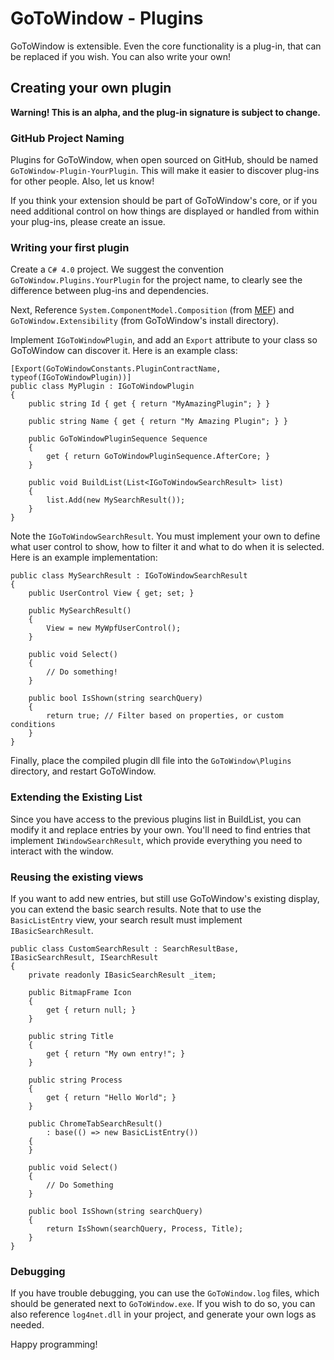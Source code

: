 # GoToWindow - Plugins

GoToWindow is extensible. Even the core functionality is a plug-in, that can be replaced if you wish. You can also write your own!

## Creating your own plugin

**Warning! This is an alpha, and the plug-in signature is subject to change.**

### GitHub Project Naming

Plugins for GoToWindow, when open sourced on GitHub, should be named `GoToWindow-Plugin-YourPlugin`. This will make it easier to discover plug-ins for other people. Also, let us know!

If you think your extension should be part of GoToWindow's core, or if you need additional control on how things are displayed or handled from within your plug-ins, please create an issue.

### Writing your first plugin

Create a `C# 4.0` project. We suggest the convention `GoToWindow.Plugins.YourPlugin` for the project name, to clearly see the difference between plug-ins and dependencies.

Next, Reference `System.ComponentModel.Composition` (from [MEF](http://msdn.microsoft.com/en-CA/library/dd460648(v=vs.110).aspx)) and `GoToWindow.Extensibility` (from GoToWindow's install directory).

Implement `IGoToWindowPlugin`, and add an `Export` attribute to your class so GoToWindow can discover it. Here is an example class:

    [Export(GoToWindowConstants.PluginContractName, typeof(IGoToWindowPlugin))]
    public class MyPlugin : IGoToWindowPlugin
    {
		public string Id { get { return "MyAmazingPlugin"; } }

        public string Name { get { return "My Amazing Plugin"; } }

        public GoToWindowPluginSequence Sequence
        {
            get { return GoToWindowPluginSequence.AfterCore; }
        }

        public void BuildList(List<IGoToWindowSearchResult> list)
        {
            list.Add(new MySearchResult());
        }
    }

Note the `IGoToWindowSearchResult`. You must implement your own to define what user control to show, how to filter it and what to do when it is selected. Here is an example implementation:

    public class MySearchResult : IGoToWindowSearchResult
    {
        public UserControl View { get; set; }

        public MySearchResult()
        {
            View = new MyWpfUserControl();
        }

        public void Select()
        {
            // Do something!
        }

        public bool IsShown(string searchQuery)
        {
            return true; // Filter based on properties, or custom conditions
        }
    }

Finally, place the compiled plugin dll file into the `GoToWindow\Plugins` directory, and restart GoToWindow.

### Extending the Existing List

Since you have access to the previous plugins list in BuildList, you can modify it and replace entries by your own. You'll need to find entries that implement `IWindowSearchResult`, which provide everything you need to interact with the window.

### Reusing the existing views

If you want to add new entries, but still use GoToWindow's existing display, you can extend the basic search results. Note that to use the `BasicListEntry` view, your search result must implement `IBasicSearchResult`.


    public class CustomSearchResult : SearchResultBase, IBasicSearchResult, ISearchResult
    {
        private readonly IBasicSearchResult _item;

        public BitmapFrame Icon
        {
            get { return null; }
        }

        public string Title
        {
            get { return "My own entry!"; }
        }

        public string Process
        {
            get { return "Hello World"; }
        }

        public ChromeTabSearchResult()
            : base(() => new BasicListEntry())
        {
        }

        public void Select()
        {
            // Do Something
        }

        public bool IsShown(string searchQuery)
        {
            return IsShown(searchQuery, Process, Title);
        }
    }

### Debugging

If you have trouble debugging, you can use the `GoToWindow.log` files, which should be generated next to `GoToWindow.exe`. If you wish to do so, you can also reference `log4net.dll` in your project, and generate your own logs as needed.

Happy programming!
